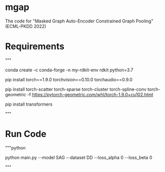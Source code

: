 # mgap
The code for "Masked Graph Auto-Encoder Constrained Graph Pooling" (ECML-PKDD 2022)



# Requirements


"""

conda create -c conda-forge -n my-rdkit-env rdkit python=3.7

pip install torch==1.9.0 torchvision==0.10.0 torchaudio==0.9.0

pip install torch-scatter torch-sparse torch-cluster torch-spline-conv torch-geometric -f https://pytorch-geometric.com/whl/torch-1.9.0+cu102.html

pip install transformers

"""



# Run Code

"""python

python main.py --model SAG --dataset DD --loss_alpha 0 --loss_beta 0

"""
